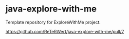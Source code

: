 # java-explore-with-me

Template repository for ExploreWithMe project.

https://github.com/ReTeRWert/java-explore-with-me/pull/7
